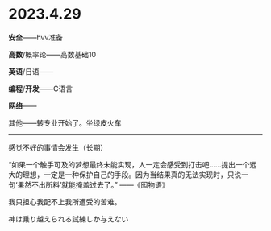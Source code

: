 # 2023.4.29

**安全**——hvv准备

**高数**/概率论——高数基础10

**英语**/日语——

**编程**/**开发**——C语言

**网络**——

其他——转专业开始了。坐绿皮火车

------

感觉不好的事情会发生（长期）

“如果一个触手可及的梦想最终未能实现，人一定会感受到打击吧……提出一个远大的理想，一定是一种保护自己的手段。因为当结果真的无法实现时，只说一句‘果然不出所料’就能掩盖过去了。” ——《囮物语》

我只担心我配不上我所遭受的苦难。

神は乗り越えられる試練しか与えない

